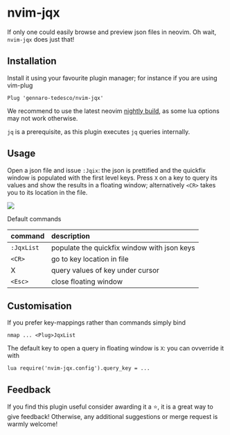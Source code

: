 # nvim-jqx
If only one could easily browse and preview json files in neovim. Oh wait, `nvim-jqx` does just that!

## Installation
Install it using your favourite plugin manager; for instance if you are using vim-plug
```
Plug 'gennaro-tedesco/nvim-jqx'
```
We recommend to use the latest neovim [nightly build](https://github.com/neovim/neovim/releases/tag/nightly), as some lua options may not work otherwise.

`jq` is a prerequisite, as this plugin executes `jq` queries internally.

## Usage
Open a json file and issue `:Jqix`: the json is prettified and the quickfix window is populated with the first level keys. Press `X` on a key to query its values and show the results in a floating window; alternatively `<CR>` takes you to its location in the file.

![](demo.gif)

Default commands

| command     | description
|:----------- |:-------------
|`:JqxList`   | populate the quickfix window with json keys
|`<CR>`       | go to key location in file
|X            | query values of key under cursor
|`<Esc>`      | close floating window

## Customisation
If you prefer key-mappings rather than commands simply bind
```
nmap ... <Plug>JqxList
```
The default key to open a query in floating window is `X`: you can ovverride it with
```
lua require('nvim-jqx.config').query_key = ...
```

## Feedback
If you find this plugin useful consider awarding it a ⭐, it is a great way to give feedback! Otherwise, any additional suggestions or merge request is warmly welcome!

